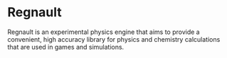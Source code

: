 # Regnault
Regnault is an experimental physics engine that aims to provide a convenient, high accuracy library for physics and chemistry calculations that are used in games and simulations. 